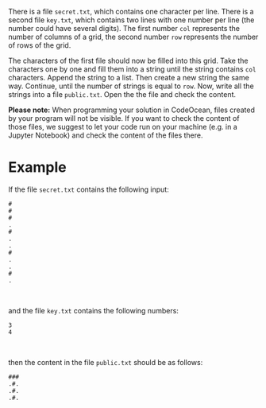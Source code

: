 There is a file `secret.txt`, which contains one character per line. There is a second file `key.txt`, which contains
two lines with one number per line (the number could have several digits). The first number `col` represents the number
of columns of a grid, the second number `row` represents the number of rows of the grid.

The characters of the first file should now be filled into this grid. Take the characters one by one and fill them into
a string until the string contains `col` characters. Append the string to a list. Then create a new string the same way.
Continue, until the number of strings is equal to `row`.  Now, write all the strings into a file `public.txt`. Open the
the file and check the content.


**Please note:**
When programming your solution in CodeOcean, files created by your program will not be visible. If you want to check the
content of those files, we suggest to let your code run on your machine (e.g. in a Jupyter Notebook) and check the
content of the files there.

# Example

If the file `secret.txt` contains the following input:

    #
    #
    #
    .
    #
    .
    .
    #
    .
    .
    #
    .

<br/>

and the file `key.txt` contains the following numbers:

    3
    4

<br/>

then the content in the file `public.txt` should be as follows:

    ###
    .#.
    .#.
    .#.
